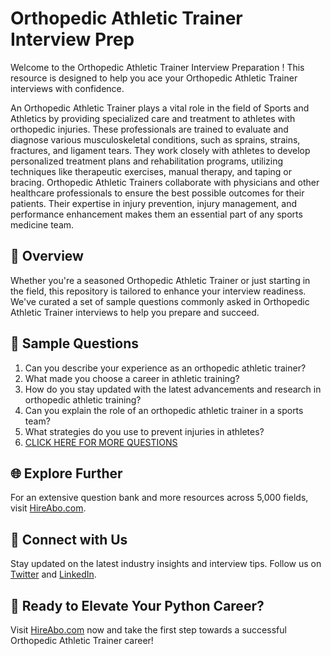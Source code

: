 # Orthopedic Athletic Trainer Interview Prep

Welcome to the Orthopedic Athletic Trainer Interview Preparation ! This resource is designed to help you ace your Orthopedic Athletic Trainer interviews with confidence.

An Orthopedic Athletic Trainer plays a vital role in the field of Sports and Athletics by providing specialized care and treatment to athletes with orthopedic injuries. These professionals are trained to evaluate and diagnose various musculoskeletal conditions, such as sprains, strains, fractures, and ligament tears. They work closely with athletes to develop personalized treatment plans and rehabilitation programs, utilizing techniques like therapeutic exercises, manual therapy, and taping or bracing. Orthopedic Athletic Trainers collaborate with physicians and other healthcare professionals to ensure the best possible outcomes for their patients. Their expertise in injury prevention, injury management, and performance enhancement makes them an essential part of any sports medicine team.

## 🚀 Overview

Whether you're a seasoned Orthopedic Athletic Trainer or just starting in the field, this repository is tailored to enhance your interview readiness. We've curated a set of sample questions commonly asked in Orthopedic Athletic Trainer interviews to help you prepare and succeed.

## 📝 Sample Questions

1. Can you describe your experience as an orthopedic athletic trainer?
2. What made you choose a career in athletic training?
3. How do you stay updated with the latest advancements and research in orthopedic athletic training?
4. Can you explain the role of an orthopedic athletic trainer in a sports team?
5. What strategies do you use to prevent injuries in athletes?
6. [CLICK HERE FOR MORE QUESTIONS](https://hireabo.com/job/15_3_8/Orthopedic%20Athletic%20Trainer)

## 🌐 Explore Further

For an extensive question bank and more resources across 5,000 fields, visit [HireAbo.com](https://www.hireabo.com).

## 📱 Connect with Us

Stay updated on the latest industry insights and interview tips. Follow us on [Twitter](https://twitter.com/hireabo) and [LinkedIn](https://www.linkedin.com/in/hire-abo-3609972a8/).

## 🚀 Ready to Elevate Your Python Career?

Visit [HireAbo.com](https://www.hireabo.com) now and take the first step towards a successful Orthopedic Athletic Trainer career!